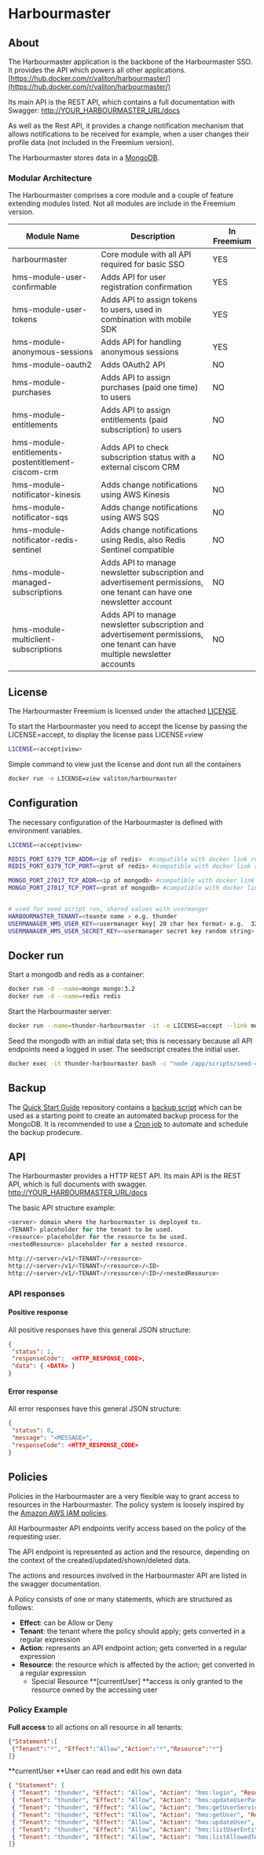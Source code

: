 # Harbourmaster

## About

The Harbourmaster application is the backbone of the Harbourmaster SSO. It provides the API which powers all other applications.  
[https://hub.docker.com/r/valiton/harbourmaster/](https://hub.docker.com/r/valiton/harbourmaster/)

Its main API is the REST API, which contains a full documentation with Swagger: [http://YOUR\_HARBOURMASTER\_URL/docs](http://YOUR_HARBOURMASTER_URL/docs)

As well as the Rest API, it provides a change notification mechanism that allows notifications to be received for example, when a user changes their profile data \(not included in the Freemium version\).

The Harbourmaster stores data in a [MongoDB](https://www.mongodb.com/).

### Modular Architecture

The Harbourmaster comprises a core module and a couple of feature extending modules listed. Not all modules are include in the Freemium version.

| Module Name | Description | In Freemium |
| --- | --- | --- |
| harbourmaster | Core module with all API required for basic SSO | YES |
| hms-module-user-confirmable | Adds API for user registration confirmation | YES |
| hms-module-user-tokens | Adds API to assign tokens to users, used in combination with mobile SDK | YES |
| hms-module-anonymous-sessions | Adds API for handling anonymous sessions | YES |
| hms-module-oauth2 | Adds OAuth2 API | NO |
| hms-module-purchases | Adds API to assign purchases \(paid one time\) to users | NO |
| hms-module-entitlements | Adds API to assign entitlements \(paid subscription\) to users | NO |
| hms-module-entitlements-postentitlement-ciscom-crm | Adds API to check subscription status with a external ciscom CRM | NO |
| hms-module-notificator-kinesis | Adds change notifications using AWS Kinesis | NO |
| hms-module-notificator-sqs | Adds change notifications using AWS SQS | NO |
| hms-module-notificator-redis-sentinel | Adds change notifications using Redis, also Redis Sentinel compatible | NO |
| hms-module-managed-subscriptions | Adds API to manage newsletter subscription and advertisement permissions, one tenant can have one newsletter account | NO |
| hms-module-multiclient-subscriptions | Adds API to manage newsletter subscription and advertisement permissions, one tenant can have multiple newsletter accounts | NO |

## License

The Harbourmaster Freemium is licensed under the attached [LICENSE](license.md).

To start the Harbourmaster you need to accept the license by passing the LICENSE=accept, to display the license pass LICENSE=view

```bash
LICENSE=<accept|view>
```

Simple command to view just the license and dont run all the containers

```bash
docker run -e LICENSE=view valiton/harbourmaster
```

## Configuration

The necessary configuration of the Harbourmaster is defined with environment variables.

```bash
LICENSE=<accept|view>

REDIS_PORT_6379_TCP_ADDR=<ip of redis>  #compatible with docker link redis
REDIS_PORT_6379_TCP_PORT=<prot of redis> #compatible with docker link redis

MONGO_PORT_27017_TCP_ADDR=<ip of mongodb> #compatible with docker link mongo
MONGO_PORT_27017_TCP_PORT=<prot of mongodb> #compatible with docker link mongo 


# used for seed script run, shared values with usermanger 
HARBOURMASTER_TENANT=<teante name > e.g. thunder
USERMANAGER_HMS_USER_KEY=<usermanager key| 20 char hex format> e.g.  32be04fb9495229f3e4f
USERMANAGER_HMS_USER_SECRET_KEY=<usermanager secret key random string> e.g. 58c94af9f955eebebaf81195d57f774fe7a9d834efd519c8588d184914ff
```

## Docker run

Start a mongodb and redis as a container:

```bash
docker run -d --name=mongo mongo:3.2
docker run -d --name=redis redis
```

Start the Harbourmaster server:

```bash
docker run --name=thunder-harbourmaster -it -e LICENSE=accept --link mongo:mongo --link redis:redis valiton/harbourmaster
```

Seed the mongodb with an initial data set; this is necessary because all API endpoints need a logged in user. The seedscript creates the initial user.

```bash
docker exec -it thunder-harbourmaster bash -c "node /app/scripts/seed-create-thunder-tenant.js"
```

## Backup

The [Quick Start Guide](/quick-start-guide.md) repository contains a [backup script](https://github.com/valiton/harbourmaster-docs/blob/master/quickstart/mongodb_backup.sh) which can be used as a starting point to create an automated backup process for the MongoDB. It is recommended to use a [Cron job](http://www.unixgeeks.org/security/newbie/unix/cron-1.html) to automate and schedule the backup prodecure.

## API

The Harbourmaster provides a HTTP REST API. Its main API is the REST API, which is full documents with swagger. [http://YOUR\_HARBOURMASTER\_URL/docs](http://YOUR_HARBOURMASTER_URL/docs)

The basic API structure example:

```bash
<server> domain where the harbourmaster is deployed to.
<TENANT> placeholder for the tenant to be used.
<resource> placeholder for the resource to be used.
<nestedResource> placeholder for a nested resource.

http://<server>/v1/<TENANT>/<resource>
http://<server>/v1/<TENANT>/<resource>/<ID>
http://<server>/v1/<TENANT>/<resource>/<ID>/<nestedResource>
```

### API responses

#### Positive response

All positive responses have this general JSON structure:

```json
{
 "status": 1,
 "responseCode":  <HTTP_RESPONSE_CODE>,
 "data": { <DATA> }
}
```

#### Error response

All error responses have this general JSON structure:

```json
{
 "status": 0,
 "message": "<MESSAGE>",
 "responseCode": <HTTP_RESPONSE_CODE>
}
```

## Policies

Policies in the Harbourmaster are a very flexible way to grant access to resources in the Harbourmaster. The policy system is loosely inspired by the [Amazon AWS IAM policies](http://docs.aws.amazon.com/AWSEC2/latest/UserGuide/iam-policy-structure.html#policy-syntax).

All Harbourmaster API endpoints verify access based on the policy of the requesting user.

The API endpoint is represented as action and the resource, depending on the context of the created/updated/shown/deleted data.

The actions and resources involved in the Harbourmaster API are listed in the swagger documentation.

A Policy consists of one or many statements, which are structured as follows:

* **Effect**: can be Allow or Deny
* **Tenant**: the tenant where the policy should apply; gets converted in a regular expression
* **Action**: represents an API endpoint action; gets converted in a regular expression
* **Resource**: the resource which is affected by the action; get converted in a regular expression
  * Special Resource **\[currentUser\] **access is only granted to the resource owned by the accessing user

### Policy Example

**Full access** to all actions on all resource in all tenants:

```json
{"Statement":[
 {"Tenant":"*", "Effect":"Allow","Action":"*","Resource":"*"}
]}
```

**currentUser **User can read and edit his own data

```json
{ "Statement": [
 { "Tenant": "thunder", "Effect": "Allow", "Action": "hms:login", "Resource": "[currentUser]" },
 { "Tenant": "thunder", "Effect": "Allow", "Action": "hms:updateUserPassword", "Resource": "[currentUser]" },
 { "Tenant": "thunder", "Effect": "Allow", "Action": "hms:getUserServices", "Resource": "[currentUser]" },
 { "Tenant": "thunder", "Effect": "Allow", "Action": "hms:getUser", "Resource": "[currentUser]" },
 { "Tenant": "thunder", "Effect": "Allow", "Action": "hms:updateUser", "Resource": "[currentUser]" },
 { "Tenant": "thunder", "Effect": "Allow", "Action": "hms:listUserEntitlements", "Resource": "[currentUser]" },
 { "Tenant": "thunder", "Effect": "Allow", "Action": "hms:listAllowedTenants", "Resource": "[currentUser]" }
]}
```



